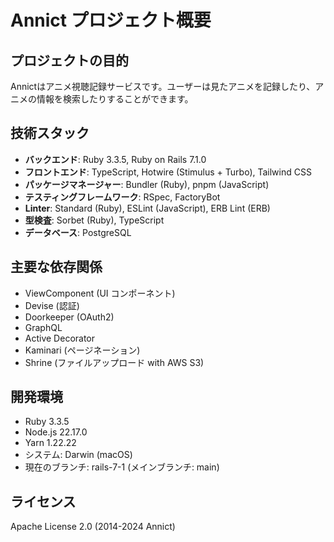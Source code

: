 # Annict プロジェクト概要

## プロジェクトの目的

Annictはアニメ視聴記録サービスです。ユーザーは見たアニメを記録したり、アニメの情報を検索したりすることができます。

## 技術スタック

- **バックエンド**: Ruby 3.3.5, Ruby on Rails 7.1.0
- **フロントエンド**: TypeScript, Hotwire (Stimulus + Turbo), Tailwind CSS
- **パッケージマネージャー**: Bundler (Ruby), pnpm (JavaScript)
- **テスティングフレームワーク**: RSpec, FactoryBot
- **Linter**: Standard (Ruby), ESLint (JavaScript), ERB Lint (ERB)
- **型検査**: Sorbet (Ruby), TypeScript
- **データベース**: PostgreSQL

## 主要な依存関係

- ViewComponent (UI コンポーネント)
- Devise (認証)
- Doorkeeper (OAuth2)
- GraphQL
- Active Decorator
- Kaminari (ページネーション)
- Shrine (ファイルアップロード with AWS S3)

## 開発環境

- Ruby 3.3.5
- Node.js 22.17.0
- Yarn 1.22.22
- システム: Darwin (macOS)
- 現在のブランチ: rails-7-1 (メインブランチ: main)

## ライセンス

Apache License 2.0 (2014-2024 Annict)
